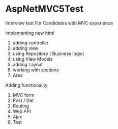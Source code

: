 AspNetMVC5Test
==============

Interview test For Candidates with MVC experience

Implementing new html
1.	adding controller
2.	adding view
3.	using Repository ( Business logic)
4.	using View Models
5.	adding Layout
6.	working with sections
7.	Area

Adding functionality
1.	MVC form
2.	Post / Get
3.	Routing
4.	Web API
5.	Ajax
6.	Test
